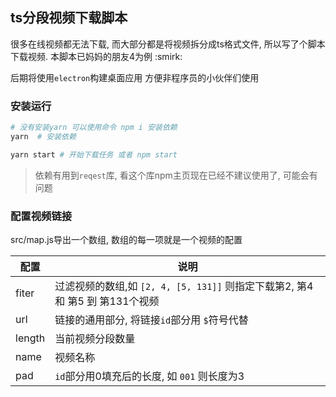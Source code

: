 ## ts分段视频下载脚本

很多在线视频都无法下载, 而大部分都是将视频拆分成ts格式文件, 所以写了个脚本下载视频. 本脚本已妈妈的朋友4为例 :smirk​:

后期将使用`electron`构建桌面应用 方便非程序员的小伙伴们使用

### 安装运行
```bash
# 没有安装yarn 可以使用命令 npm i 安装依赖
yarn  # 安装依赖

yarn start # 开始下载任务 或者 npm start

```
> 依赖有用到`reqest`库, 看这个库npm主页现在已经不建议使用了, 可能会有问题

### 配置视频链接

src/map.js导出一个数组, 数组的每一项就是一个视频的配置

|配置| 说明|
|---|---|
|fiter| 过滤视频的数组,如 `[2, 4, [5, 131]]` 则指定下载第2, 第4 和 第5 到 第131个视频 |
|url| 链接的通用部分, 将链接`id`部分用 `$`符号代替|
|length|当前视频分段数量|
|name| 视频名称|
|pad| `id`部分用0填充后的长度, 如 `001` 则长度为3|